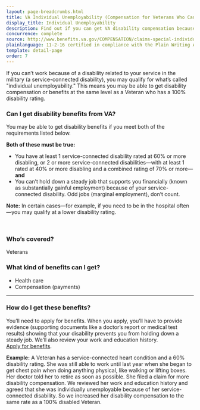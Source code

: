 ```yaml
---
layout: page-breadcrumbs.html
title: VA Individual Unemployability (Compensation for Veterans Who Can't Work Due to a Disability)
display_title: Individual Unemployability
description: Find out if you can get VA disability compensation because of a service-connected disability that's left you unable to work (called "individual unemployability"). 
concurrence: complete
source: http://www.benefits.va.gov/COMPENSATION/claims-special-individual_unemployability.asp
plainlanguage: 11-2-16 certified in compliance with the Plain Writing Act
template: detail-page
order: 7
---
```


<div class="va-introtext">

If you can’t work because of a disability related to your service in the military (a service-connected disability), you may qualify for what’s called "individual unemployability." This means you may be able to get disability compensation or benefits at the same level as a Veteran who has a 100% disability rating.

</div>


<div class="feature" markdown="1">

### Can I get disability benefits from VA?

You may be able to get disability benefits if you meet both of the requirements listed below.

**Both of these must be true:**
  - You have at least 1 service-connected disability rated at 60% or more disabling, or 2 or more service-connected disabilities—with at least 1 rated at 40% or more disabling and a combined rating of 70% or more—**and**
  - You can’t hold down a steady job that supports you financially (known as substantially gainful employment) because of your service-connected disability. Odd jobs (marginal employment), don’t count.

**Note:** In certain cases—for example, if you need to be in the hospital often—you may qualify at a lower disability rating.

<br>

### Who’s covered?
Veterans
</div>

### What kind of benefits can I get?

- Health care
- Compensation (payments)

-----

### How do I get these benefits?

You’ll need to apply for benefits. When you apply, you’ll have to provide evidence (supporting documents like a doctor’s report or medical test results) showing that your disability prevents you from holding down a steady job. We’ll also review your work and education history. <br>
[Apply for benefits](/disability/how-to-file-claim/).

**Example:** A Veteran has a service-connected heart condition and a 60% disability rating. She was still able to work until last year when she began to get chest pain when doing anything physical, like walking or lifting boxes. Her doctor told her to retire as soon as possible. She filed a claim for more disability compensation. We reviewed her work and education history and agreed that she was individually unemployable because of her service-connected disability. So we increased her disability compensation to the same rate as a 100% disabled Veteran.
